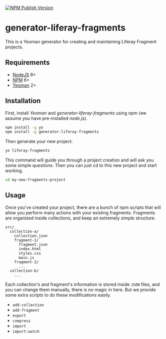[![NPM Publish Version][5]][6]

# generator-liferay-fragments

This is a Yeoman generator for creating and maintaining Liferay Fragment projects.

## Requirements

- [NodeJS][3] 8+
- [NPM][2] 6+
- [Yeoman][1] 2+

## Installation

First, install _Yeoman_ and _generator-liferay-fragments_ using _npm_
(we assume you have pre-installed _node.js_).

```bash
npm install -g yo
npm install -g generator-liferay-fragments
```

Then generate your new project:

```bash
yo liferay-fragments
```

This command will guide you through a project creation and will
ask you some simple questions. Then you can just cd to this new project
and start working.

```bash
cd my-new-fragments-project
```

## Usage

Once you've created your project, there are a bunch of npm scripts that
will allow you perform many actions with your existing fragments. Fragments
are organized inside collections, and keep an extremely simple structure:

```
src/
  collection-a/
    collection.json
    fragment-1/
      fragment.json
      index.html
      styles.css
      main.js
    fragment-2/
      ...
  collection-b/
    ...
```

Each collection's and fragment's information is stored inside `JSON` files,
and you can change them manually, there is no magic in here. But we provide
some extra scripts to do these modifications easily.

- `add-collection`
- `add-fragment`
- `export`
- `compress`
- `import`
- `import:watch`

[1]: https://yeoman.io
[2]: https://www.npmjs.com
[3]: https://nodejs.org
[4]: https://github.com/lerna
[5]: https://badge.fury.io/js/generator-liferay-fragments.svg?style=flat
[6]: https://www.npmjs.com/package/generator-liferay-fragments